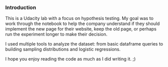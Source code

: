 <a id='intro'></a>
### Introduction

This is a Udacity lab with a focus on hypothesis testing. My goal was to work through the notebook to help the company understand if they should implement the new page for their website, keep the old page, or perhaps run the experiment longer to make their decision. 

I used multiple tools to analyze the dataset: from basic dataframe queries to building sampling distributions and logistic regressions.

I hope you enjoy reading the code as much as I did writing it. ;)
